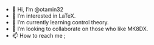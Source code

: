 - 👋 Hi, I’m @otamin32
- 👀 I’m interested in LaTeX.
- 🌱 I’m currently learning control theory.
- 💞️ I’m looking to collaborate on those who like MK8DX.
- 📫 How to reach me ; 

<!---
otamin32/otamin32 is a ✨ special ✨ repository because its `README.md` (this file) appears on your GitHub profile.
You can click the Preview link to take a look at your changes.
--->
